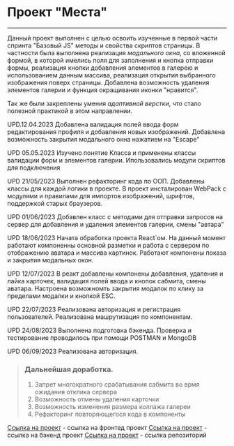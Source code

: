 # Проект "Места"
***

Данный проект выполнен с целью освоить изученные в первой части спринта "Базовый JS" методы и свойства скриптов страницы. 
В частности была выполнена реализация *модального окна*, со вложенной формой, в которой имелись поля для заполнения и кнопка отправки формы, реализация кнопки добавления элементов в галерею и использованием данным массива, реализация открытия выбранного изображения поверх страницы. Добавлена возможность удаления элементов галерии и функция окращивания иконки "нравится".

Так же были закреплены умения *адаптивной верстки*, что стало полезной практикой в этом направлении.

UPD.12.04.2023
Добавлена валидация полей ввода форм редактирования профиля и добавления новых изображений.
Добавлена возможность закрытия модального окна нажатием на "Escape"

UPD 05.05.2023
Изучено понятие Класса и применены классы валидации форм и элементов галерии. Ипользовались модули скриптов для подключения

UPD 21/05/2023
Выполнен рефакторинг кода по ООП. Добавлены классы для каждой логики в проекте.
В проект инсталирован WebPack с модулями и правилами для импортов изображений, шрифтов, поддержкой старых браузеров.

UPD 01/06/2023
Добавлен класс с методами для отправки запросов на сервер для добавления и удаления элементов галерии, смены "автара"

UPD 18/06/2023
Начата обработка проекта React`ом. На данный момент работают компоненны основной разметки и работа с сервером по отображению аватара и массива картинок. Работают компонены показа и закрытия модальных окон.

UPD 12/07/2023
В реакт добавлены компонены добавления, удаления и лайка карточек, валидация полей ввода и кнопок сабмита, смены аватара. Настроена возможномть закрытия модалок по клику за пределами модалки и кнопкой ESC.

UPD 22/07/2023
Реализована авторизация и регистрация пользователей. Реализована машрутизация по компонентам.

UPD 24/08/2023
Выполнена подготовка бэкенда. Проверка и тестирование проводилось при помощи POSTMAN и MongoDB

UPD 06/09/2023
Реализована авторизация.

> ### Дальнейшая доработка.
>
> 1. Запрет многократного срабатывания сабмита во врмя ожидания отклика сервера
> 2. Возможность отмены удаления карточки
> 3. Возможность изменения размера коллажа галереи
> 4. Рефакторинг повторяющегося кода в компоненты





[Ссылка на проект](https://l1qwy.github.io/react-mesto-auth/) - ссылка на фронтед проект
[Ссылка на проект](https://l1qwy.github.io/express-mesto-gha/) - ссылка на бэкенд проект
[Ссылка на проект](https://github.com/l1qwy/express-mesto-gha) - ссылка репозиторий

